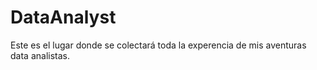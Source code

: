 # DataAnalyst
Este es el lugar donde se colectará toda la experencia de mis aventuras data analistas.
